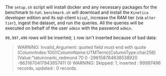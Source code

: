The `setup.sh` script will install docker and any necessary packages for the benchmark to run.
`benchmark.sh` will download and install the `Kinetica` developer edition and its sql-client `kisql`, increase the RAM tier (via `alter tier`), ingest the dataset, and run the queries.
All the queries will be executed on behalf of the user `admin` with the password `admin`.

`99,997,496` rows will be inserted; `1` row isn't inserted because of bad data:                                                                                                                                                 
> WARNING: Invalid_Argument: quoted field must end with quote (ColumnIndex:100)(ColumnName:UTMTerm)(ColumnType:char256)(Value:"tatuirovarki_redmond 70            0       -296158784638538920     -8631670417943857411    0)
> WARNING: Skipped: 1, inserted : 99997496 records, updated : 0 records.
